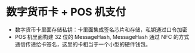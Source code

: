 # 数字货币卡 + POS 机支付

- 数字货币卡里面存储私钥：卡里面集成签名芯片和存储，私钥通过口令加密
- POS 机里面构建 32 位的 MessageHash, MessageHash 通过 NFC 的方式通信传递给卡签名，这里的卡相当于一个小型的硬件钱包。